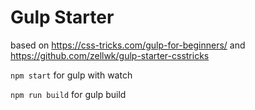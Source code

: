 # Gulp Starter

based on https://css-tricks.com/gulp-for-beginners/ and  https://github.com/zellwk/gulp-starter-csstricks

`npm start` for gulp with watch

`npm run build` for gulp build
